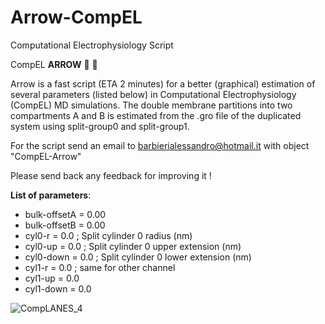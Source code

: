 # Arrow-CompEL
Computational Electrophysiology Script

CompEL **ARROW** :bow_and_arrow: :dart: 

Arrow is a fast script (ETA 2 minutes) for a better (graphical) estimation of several parameters (listed below) in Computational Electrophysiology (CompEL) MD simulations. The double membrane partitions into two compartments A and B is estimated from the .gro file of the duplicated system using split-group0 and split-group1.

For the script send an email to barbierialessandro@hotmail.it with object "CompEL-Arrow"

Please send back any feedback for improving it !

**List of parameters**: 

- bulk-offsetA = 0.00 
- bulk-offsetB = 0.00
- cyl0-r       = 0.0      ; Split cylinder 0 radius (nm)
- cyl0-up      = 0.0      ; Split cylinder 0 upper extension (nm)
- cyl0-down    = 0.0     ; Split cylinder 0 lower extension (nm) 
- cyl1-r       = 0.0      ; same for other channel 
- cyl1-up      = 0.0 
- cyl1-down    = 0.0

![CompLANES_4](https://user-images.githubusercontent.com/100777525/168336198-ea55569f-da06-4bd4-964f-5ddcc1e3180a.png)
